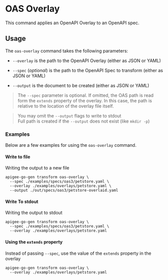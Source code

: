 # OAS Overlay
<!--
  Copyright 2024 Google LLC

  Licensed under the Apache License, Version 2.0 (the "License");
  you may not use this file except in compliance with the License.
  You may obtain a copy of the License at

       http://www.apache.org/licenses/LICENSE-2.0

  Unless required by applicable law or agreed to in writing, software
  distributed under the License is distributed on an "AS IS" BASIS,
  WITHOUT WARRANTIES OR CONDITIONS OF ANY KIND, either express or implied.
  See the License for the specific language governing permissions and
  limitations under the License.
-->

This command applies an OpenAPI Overlay to an OpenAPI spec.

## Usage

The `oas-overlay` command takes the following parameters:

* `--overlay` is the path to the OpenAPI Overlay (either as JSON or YAML)

* `--spec` (*optional*)  is the path to the OpenAPI Spec  to transform (either as JSON or YAML)
  
* `--output` is the document to be created (either as JSON or YAML)


> The `--spec` parameter is optional. If omitted, the OAS path is read form the `extends` property of the overlay.
> In this case, the path is relative to the location of the overlay file itself.



> You may omit the `--output` flags to write to stdout  
>  Full path is created if the `--output` does not exist (like `mkdir -p`)



### Examples

Below are a few examples for using the `oas-overlay` command.

#### Write to file
Writing the output to a new file
```shell
apigee-go-gen transform oas-overlay \
  --spec ./examples/specs/oas3/petstore.yaml \
  --overlay ./examples/overlays/petstore.yaml \
  --output ./out/specs/oas3/petstore-overlaid.yaml 
```

#### Write To stdout
Writing the output to stdout
```shell
apigee-go-gen transform oas-overlay \
  --spec ./examples/specs/oas3/petstore.yaml \
  --overlay ./examples/overlays/petstore.yaml
```

#### Using the `extends` property 
Instead of passing `--spec`, use the value of the `extends` property in the overlay
```shell
apigee-go-gen transform oas-overlay \
  --overlay ./examples/overlays/petstore.yaml
```
